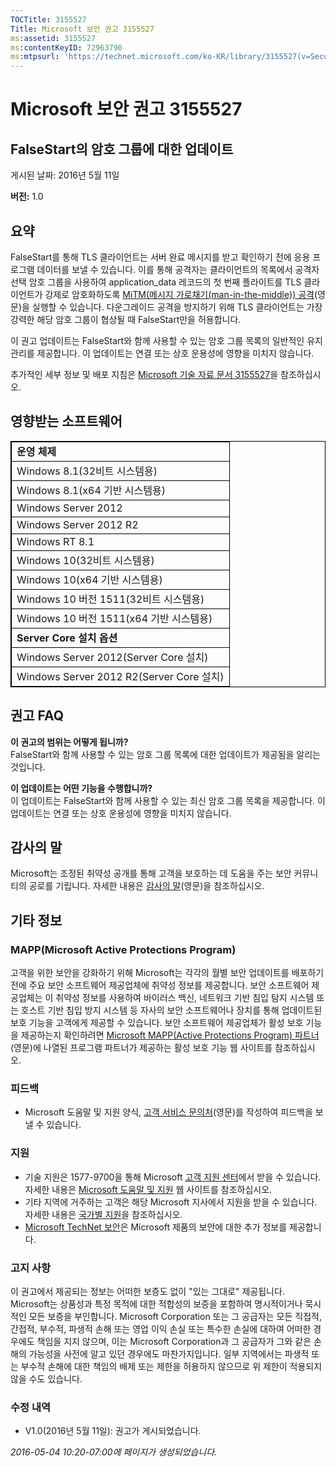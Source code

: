 ```yaml
---
TOCTitle: 3155527
Title: Microsoft 보안 권고 3155527
ms:assetid: 3155527
ms:contentKeyID: 72963790
ms:mtpsurl: 'https://technet.microsoft.com/ko-KR/library/3155527(v=Security.10)'
---
```


Microsoft 보안 권고 3155527
===========================

FalseStart의 암호 그룹에 대한 업데이트
--------------------------------------

게시된 날짜: 2016년 5월 11일

**버전:** 1.0

요약
----

<span id="sectionToggle0"></span>
FalseStart를 통해 TLS 클라이언트는 서버 완료 메시지를 받고 확인하기 전에 응용 프로그램 데이터를 보낼 수 있습니다. 이를 통해 공격자는 클라이언트의 목록에서 공격자 선택 암호 그룹을 사용하여 application\_data 레코드의 첫 번째 플라이트를 TLS 클라이언트가 강제로 암호화하도록 [MiTM(메시지 가로채기(man-in-the-middle)) 공격](https://technet.microsoft.com/ko-kr/library/security/dn848375.aspx)(영문)을 실행할 수 있습니다. 다운그레이드 공격을 방지하기 위해 TLS 클라이언트는 가장 강력한 해당 암호 그룹이 협상될 때 FalseStart만을 허용합니다.

이 권고 업데이트는 FalseStart와 함께 사용할 수 있는 암호 그룹 목록의 일반적인 유지 관리를 제공합니다. 이 업데이트는 연결 또는 상호 운용성에 영향을 미치지 않습니다.

추가적인 세부 정보 및 배포 지침은 [Microsoft 기술 자료 문서 3155527](http://support.microsoft.com/ko-kr/kb/3155527)을 참조하십시오.

영향받는 소프트웨어
-------------------

<span id="sectionToggle1"></span>

<p></p> 
<table style="border:1px solid black;">
<colgroup>
<col width="100%" />
</colgroup>
<tbody>
<tr class="odd">
<td style="border:1px solid black;"><strong>운영 체제</strong></td>
</tr>
<tr class="even">
<td style="border:1px solid black;">Windows 8.1(32비트 시스템용)</td>
</tr>
<tr class="odd">
<td style="border:1px solid black;">Windows 8.1(x64 기반 시스템용)</td>
</tr>
<tr class="even">
<td style="border:1px solid black;">Windows Server 2012</td>
</tr>
<tr class="odd">
<td style="border:1px solid black;">Windows Server 2012 R2</td>
</tr>
<tr class="even">
<td style="border:1px solid black;">Windows RT 8.1</td>
</tr>
<tr class="odd">
<td style="border:1px solid black;">Windows 10(32비트 시스템용)</td>
</tr>
<tr class="even">
<td style="border:1px solid black;">Windows 10(x64 기반 시스템용)</td>
</tr>
<tr class="odd">
<td style="border:1px solid black;">Windows 10 버전 1511(32비트 시스템용)</td>
</tr>
<tr class="even">
<td style="border:1px solid black;">Windows 10 버전 1511(x64 기반 시스템용)</td>
</tr>
<tr class="odd">
<td style="border:1px solid black;"><strong>Server Core 설치 옵션</strong></td>
</tr>
<tr class="even">
<td style="border:1px solid black;">Windows Server 2012(Server Core 설치)</td>
</tr>
<tr class="odd">
<td style="border:1px solid black;">Windows Server 2012 R2(Server Core 설치)</td>
</tr>
</tbody>
</table>
  
권고 FAQ  
--------
  
<span id="sectionToggle2"></span>
**이 권고의 범위는 어떻게 됩니까?**   
FalseStart와 함께 사용할 수 있는 암호 그룹 목록에 대한 업데이트가 제공됨을 알리는 것입니다.
  
**이 업데이트는 어떤 기능을 수행합니까?**   
이 업데이트는 FalseStart와 함께 사용할 수 있는 최신 암호 그룹 목록을 제공합니다. 이 업데이트는 연결 또는 상호 운용성에 영향을 미치지 않습니다.
  
감사의 말  
---------
  
<span id="sectionToggle3"></span>
Microsoft는 조정된 취약성 공개를 통해 고객을 보호하는 데 도움을 주는 보안 커뮤니티의 공로를 기립니다. 자세한 내용은 [감사의 말](https://technet.microsoft.com/ko-kr/library/security/mt674627.aspx)(영문)을 참조하십시오.
  
기타 정보  
---------
  
<span id="sectionToggle4"></span>
### MAPP(Microsoft Active Protections Program)
  
고객을 위한 보안을 강화하기 위해 Microsoft는 각각의 월별 보안 업데이트를 배포하기 전에 주요 보안 소프트웨어 제공업체에 취약성 정보를 제공합니다. 보안 소프트웨어 제공업체는 이 취약성 정보를 사용하여 바이러스 백신, 네트워크 기반 침입 탐지 시스템 또는 호스트 기반 침입 방지 시스템 등 자사의 보안 소프트웨어나 장치를 통해 업데이트된 보호 기능을 고객에게 제공할 수 있습니다. 보안 소프트웨어 제공업체가 활성 보호 기능을 제공하는지 확인하려면 [Microsoft MAPP(Active Protections Program) 파트너](http://technet.microsoft.com/ko-kr/security/dn467918)(영문)에 나열된 프로그램 파트너가 제공하는 활성 보호 기능 웹 사이트를 참조하십시오.
  
### 피드백
  
-   Microsoft 도움말 및 지원 양식, [고객 서비스 문의처](http://support.microsoft.com/kb/?scid=sw;en;1257&amp;showpage=1&amp;ws=technet&amp;sd=tech)(영문)를 작성하여 피드백을 보낼 수 있습니다.
  
### 지원
  
-   기술 지원은 1577-9700을 통해 Microsoft [고객 지원 센터](https://support.microsoft.com/ko-kr/gp/gp_security_main)에서 받을 수 있습니다. 자세한 내용은 [Microsoft 도움말 및 지원](https://support.microsoft.com/ko-kr) 웹 사이트를 참조하십시오.  
-   기타 지역에 거주하는 고객은 해당 Microsoft 지사에서 지원을 받을 수 있습니다. 자세한 내용은 [국가별 지원](https://support2.microsoft.com/ko-kr/common/international.aspx)을 참조하십시오.  
-   [Microsoft TechNet 보안](http://technet.microsoft.com/ko-kr/security/default.aspx)은 Microsoft 제품의 보안에 대한 추가 정보를 제공합니다.
  
### 고지 사항
  
이 권고에서 제공되는 정보는 어떠한 보증도 없이 "있는 그대로" 제공됩니다. Microsoft는 상품성과 특정 목적에 대한 적합성의 보증을 포함하여 명시적이거나 묵시적인 모든 보증을 부인합니다. Microsoft Corporation 또는 그 공급자는 모든 직접적, 간접적, 부수적, 파생적 손해 또는 영업 이익 손실 또는 특수한 손실에 대하여 어떠한 경우에도 책임을 지지 않으며, 이는 Microsoft Corporation과 그 공급자가 그와 같은 손해의 가능성을 사전에 알고 있던 경우에도 마찬가지입니다. 일부 지역에서는 파생적 또는 부수적 손해에 대한 책임의 배제 또는 제한을 허용하지 않으므로 위 제한이 적용되지 않을 수도 있습니다.
  
### 수정 내역
  
-   V1.0(2016년 5월 11일): 권고가 게시되었습니다.
  
*2016-05-04 10:20-07:00에 페이지가 생성되었습니다.*
